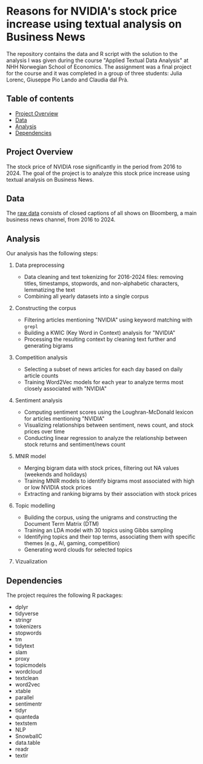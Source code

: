 # Reasons for NVIDIA's stock price increase using textual analysis on Business News
The repository contains the data and R script with the solution to the analysis I was given during the course "Applied Textual Data Analysis" at NHH Norwegian School of Economics. The assignment was a final project for the course and it was completed in a group of three students: Julia Lorenc, Giuseppe Pio Lando and Claudia dal Prà. 

## Table of contents
* [Project Overview](#project-overview)
* [Data](#data)
* [Analysis](#analysis)
* [Dependencies](#dependencies)

## Project Overview
The stock price of NVIDIA rose significantly in the period from 2016 to 2024. The goal of the project is to analyze this stock price increase using textual analysis on Business News.

## Data
The [raw data](https://drive.google.com/drive/folders/1fUOkbKAl7jnrN8nVlFVpKJT3iQYFIlkh?usp=sharing) consists of closed captions of all shows on Bloomberg, a main business news channel, from 2016 to 2024.

## Analysis
Our analysis has the following steps:
1. Data preprocessing
     * Data cleaning and text tokenizing for 2016-2024 files: removing titles, timestamps, stopwords, and non-alphabetic characters, lemmatizing the text
     * Combining all yearly datasets into a single corpus
  
2. Constructing the corpus
     * Filtering articles mentioning "NVIDIA" using keyword matching with `grepl`
     * Building a KWIC (Key Word in Context) analysis for "NVIDIA"
     * Processing the resulting context by cleaning text further and generating bigrams
  
3. Competition analysis
     * Selecting a subset of news articles for each day based on daily article counts
     * Training Word2Vec models for each year to analyze terms most closely associated with "NVIDIA"
  
4. Sentiment analysis
     * Computing sentiment scores using the Loughran-McDonald lexicon for articles mentioning "NVIDIA"
     * Visualizing relationships between sentiment, news count, and stock prices over time
     * Conducting linear regression to analyze the relationship between stock returns and sentiment/news count
  
5. MNIR model
     * Merging bigram data with stock prices, filtering out NA values (weekends and holidays)
     * Training MNIR models to identify bigrams most associated with high or low NVIDIA stock prices
     * Extracting and ranking bigrams by their association with stock prices
  
6. Topic modelling
     * Building the corpus, using the unigrams and constructing the Document Term Matrix (DTM)
     * Training an LDA model with 30 topics using Gibbs sampling
     * Identifying topics and their top terms, associating them with specific themes (e.g., AI, gaming, competition)
     * Generating word clouds for selected topics
  
7. Vizualization

## Dependencies
The project requires the following R packages:
* dplyr
* tidyverse
* stringr
* tokenizers
* stopwords
* tm
* tidytext
* slam
* proxy
* topicmodels
* wordcloud
* textclean
* word2vec
* xtable
* parallel
* sentimentr
* tidyr
* quanteda
* textstem
* NLP
* SnowballC
* data.table
* readr
* textir
   
